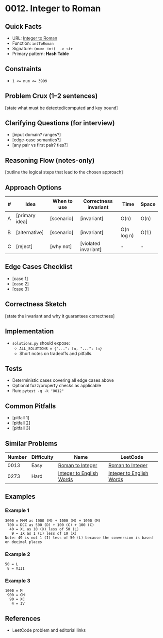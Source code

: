 # 0012. Integer to Roman

## Quick Facts

- URL: [Integer to Roman](https://leetcode.com/problems/integer-to-roman/)
- Function: `intToRoman`
- Signature: `(num: int)  -> str`
- Primary pattern: **Hash Table**

## Constraints

- `1 <= num <= 3999`

## Problem Crux (1–2 sentences)

[state what must be detected/computed and key bound]

## Clarifying Questions (for interview)

- [input domain? ranges?]
- [edge-case semantics?]
- [any pair vs first pair? ties?]

## Reasoning Flow (notes-only)

[outline the logical steps that lead to the chosen approach]

## Approach Options

| #   | Idea           | When to use | Correctness invariant | Time       | Space |
| --- | -------------- | ----------- | --------------------- | ---------- | ----- |
| A   | [primary idea] | [scenario]  | [invariant]           | O(n)       | O(n)  |
| B   | [alternative]  | [scenario]  | [invariant]           | O(n log n) | O(1)  |
| C   | [reject]       | [why not]   | [violated invariant]  | -          | -     |

## Edge Cases Checklist

- [case 1]
- [case 2]
- [case 3]

## Correctness Sketch

[state the invariant and why it guarantees correctness]

## Implementation

- `solutions.py` should expose:
    - `ALL_SOLUTIONS = {"...": fn, "...": fn}`
    - Short notes on tradeoffs and pitfalls.

## Tests

- Deterministic cases covering all edge cases above
- Optional fuzz/property checks as applicable
- Run: `pytest -q -k "0012"`

## Common Pitfalls

- [pitfall 1]
- [pitfall 2]
- [pitfall 3]

## Similar Problems

| Number | Difficulty | Name                                                                   | LeetCode                                                                            |
| ------ | ---------- | ---------------------------------------------------------------------- | ----------------------------------------------------------------------------------- |
| 0013   | Easy       | [Roman to Integer](../0013-roman-to-integer/readme.md)                 | [Roman to Integer](https://leetcode.com/problems/roman-to-integer/)                 |
| 0273   | Hard       | [Integer to English Words](../0273-integer-to-english-words/readme.md) | [Integer to English Words](https://leetcode.com/problems/integer-to-english-words/) |

## Examples

### Example 1

```text
3000 = MMM as 1000 (M) + 1000 (M) + 1000 (M)
 700 = DCC as 500 (D) + 100 (C) + 100 (C)
  40 = XL as 10 (X) less of 50 (L)
   9 = IX as 1 (I) less of 10 (X)
Note: 49 is not 1 (I) less of 50 (L) because the conversion is based on decimal places
```

### Example 2

```text
50 = L
 8 = VIII
```

### Example 3

```text
1000 = M
 900 = CM
  90 = XC
   4 = IV
```

## References

- LeetCode problem and editorial links
